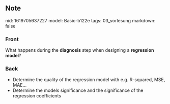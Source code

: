 ## Note
nid: 1619705637227
model: Basic-b122e
tags: 03_vorlesung
markdown: false

### Front
What happens during the <b>diagnosis</b> step when designing a
<b>regression model</b>?

### Back
<div>
<div><ul>
<li>Determine the quality of the regression model with e.g. R-squared, MSE, MAE…</li>
<li>Determine the models significance and the significance of the regression coefficients</li>
</ul>
</div></div>
